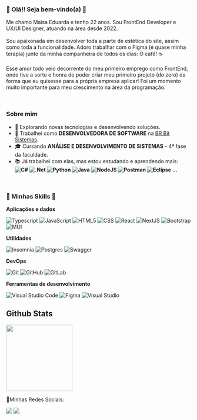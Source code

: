 ### :blossom: Olá!! Seja bem-vindo(a) :blossom:

Me chamo Maisa Eduarda e tenho 22 anos. Sou FrontEnd Developer e UX/UI Designer, atuando na área desde 2022. 
 <br/> 
 <br/> Sou apaixonada em desenvolver toda a parte de estética do site, assim como toda a funcionalidade. Adoro trabalhar com o Figma (é quase minha terapia) junto da minha companheira de todos os dias: O café! ☕
  <br/> 
  <br/> Esse amor todo veio decorrente do meu primeiro emprego como FrontEnd, onde tive a sorte e honra de poder criar meu primeiro projeto (do zero) da forma que eu quisesse para a própria empresa aplicar! Foi um momento muito importante para meu crescimento na área da programação.
<br/> 

  <br/><h3>Sobre mim</h3>

- 🤔 Explorando novas tecnologias e desenvolvendo soluções.
- 💼 Trabalhei como **DESENVOLVEDORA DE SOFTWARE** na <a href="https://www.brbitsistemas.com.br/">BR Bit Sistemas</a>.
- 🎓 Cursando **ANÁLISE E DESENVOLVIMENTO DE SISTEMAS** - 4ª fase da faculdade.
- 📚 Já trabalhei com elas, mas estou estudando e aprendendo mais: **![C#](https://img.shields.io/badge/c%23-%23239120.svg?style=for-the-badge&logo=c-sharp&logoColor=white) ![.Net](https://img.shields.io/badge/.NET-5C2D91?style=for-the-badge&logo=.net&logoColor=white) ![Python](https://img.shields.io/badge/python-3670A0?style=for-the-badge&logo=python&logoColor=ffdd54) ![Java](https://img.shields.io/badge/java-%23ED8B00.svg?style=for-the-badge&logo=openjdk&logoColor=white) ![NodeJS](https://img.shields.io/badge/node.js-6DA55F?style=for-the-badge&logo=node.js&logoColor=white) ![Postman](https://img.shields.io/badge/-Postman-333333?style=flat&logo=postman) ![Eclipse](https://img.shields.io/badge/-Eclipse-333333?style=flat&logo=eclipse-ide&logoColor=2C2255) ...**

 <br/><h3> 🎯 Minhas Skills 🎯</h3>

**Aplicações e dados**

![Typescript](https://shields.io/badge/TypeScript-333333?logo=TypeScript&logoColor=3178C6&style=flat-square)
![JavaScript](https://img.shields.io/badge/-JavaScript-333333?style=flat&logo=javascript)
![HTML5](https://img.shields.io/badge/-HTML5-333333?style=flat&logo=HTML5)
![CSS](https://img.shields.io/badge/-CSS-333333?style=flat&logo=CSS3&logoColor=1572B6)
![React](https://img.shields.io/badge/-React-333333?style=flat&logo=react)
![NextJS](https://img.shields.io/badge/next.js-333333?style=for-the-badge&logo=nextdotjs&logoColor=white)
![Bootstrap](https://img.shields.io/badge/bootstrap-%238511FA.svg?style=for-the-badge&logo=bootstrap&logoColor=white)
![MUI](https://img.shields.io/badge/MUI-%230081CB.svg?style=for-the-badge&logo=mui&logoColor=white)

**Utilidades**

![Insomnia](https://img.shields.io/badge/-Insomnia-333333?style=flat&logo=insomnia)
![Postgres](https://img.shields.io/badge/postgres-%23316192.svg?style=for-the-badge&logo=postgresql&logoColor=white)
![Swagger](https://img.shields.io/badge/-Swagger-%23Clojure?style=for-the-badge&logo=swagger&logoColor=white)

**DevOps**

![Git](https://img.shields.io/badge/-Git-333333?style=flat&logo=git)
![GitHub](https://img.shields.io/badge/-GitHub-333333?style=flat&logo=github)
![GitLab](https://img.shields.io/badge/gitlab-%23181717.svg?style=for-the-badge&logo=gitlab&logoColor=white)

**Ferramentas de desenvolvimento**

![Visual Studio Code](https://img.shields.io/badge/-Visual%20Studio%20Code-333333?style=flat&logo=visual-studio-code&logoColor=007ACC)
![Figma](https://img.shields.io/badge/-Figma-333333?style=flat&logo=figma&logoColor=007ACC)
![Visual Studio](https://img.shields.io/badge/Visual%20Studio-5C2D91.svg?style=for-the-badge&logo=visual-studio&logoColor=white)



## Github Stats


  <img height="180em" src="https://github-readme-stats.vercel.app/api/top-langs/?username=maisa-ed&layout=compact&langs_count=16&theme=dark"/>
  
  

📱Minhas Redes Sociais:

<a href="https://instagram.com/maisa_ed" target="_blank"><img src="https://img.shields.io/badge/-Instagram-%23E4405F?style=for-the-badge&logo=instagram&logoColor=white" target="_blank"></a>
<a href="https://www.linkedin.com/in/maisa-eduarda-almeida-32700a1b8" target="_blank"><img src="https://img.shields.io/badge/-LinkedIn-%230077B5?style=for-the-badge&logo=linkedin&logoColor=white" target="_blank"></a>   
